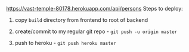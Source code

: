 https://vast-temple-80178.herokuapp.com/api/persons
Steps to deploy:

1. copy `build` directory from frontend to root of backend

2. create/commit to my regular git repo - `git push -u origin master`

3. push to heroku - `git push heroku master`
